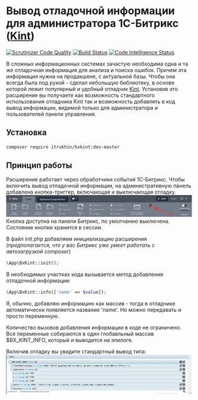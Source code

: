 # Вывод отладочной информации для администратора 1С-Битрикс ([Kint](https://github.com/kint-php/kint))

[![Scrutinizer Code Quality](https://scrutinizer-ci.com/g/itrukhin/bxkint/badges/quality-score.png?b=master)](https://scrutinizer-ci.com/g/itrukhin/bxkint/?branch=master)
[![Build Status](https://scrutinizer-ci.com/g/itrukhin/bxkint/badges/build.png?b=master)](https://scrutinizer-ci.com/g/itrukhin/bxkint/build-status/master)
[![Code Intelligence Status](https://scrutinizer-ci.com/g/itrukhin/bxkint/badges/code-intelligence.svg?b=master)](https://scrutinizer-ci.com/code-intelligence)

В сложных информационных системах зачастую необходима одна и та же отладочная информация для анализа и 
поиска ошибок.
Причем эта информация нужна на продакшене, с актуальной базы. Чтобы она всегда была под рукой - 
сделал небольшую библиотеку, в основе которой лежит
популярный и удобный отладчик [Kint](https://github.com/kint-php/kint). 
Установив это расширение вы получаете как возможность стандартного использования отладчика Kint так и 
возможность добавлять в код вывод информации, видимой только для администратора и пользователей панели управления.

## Установка
```bash
composer require itrukhin/bxkint:dev-master
```

## Принцип работы
Расширение работает через обработчики событий 1С-Битрикс. Чтобы включить вывод отладочной информации, 
на административную панель добавлена кнопка-триггер,
включающая и выключающая отладку.  
![Кнопка на панели](https://raw.githubusercontent.com/itrukhin/bxkint/master/resources/button-demo.png)
Кнопка доступна на панели Битрикс, по умолчанию выключена. Состояние кнопки хранится в сессии.

В файл init.php добавляем инициализацию расширения 
(_предполагается, что у вас Битрикс уже умеет работать с автозагрузкой composer_)
```php
\App\BxKint::init();
```
В необходимых участках кода вызывается метод добавления отладочной информации:
```php
\App\BxKint::info(['name' => $value]);
```
Я, обычно, добавляю информацию как массив - тогда в отладчике автоматически появляется название 'name'. 
Но можно передавать и просто переменную.

Количество вызовов добавления информации в коде не ограничено. Все переменные собираются в один 
глобавльный массив $BX_KINT_INFO, который и выводится на эпилоге. 

Включив отладку вы увидите стандартный вывод типа:
![Пример отладки](https://raw.githubusercontent.com/itrukhin/bxkint/master/resources/debug-demo.png)
